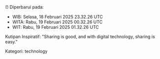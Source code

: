 ⏰ Diperbarui pada:
- WIB: Selasa, 18 Februari 2025 23.32.26 UTC
- WITA: Rabu, 19 Februari 2025 00.32.26 UTC
- WIT: Rabu, 19 Februari 2025 01.32.26 UTC

Kutipan Inspiratif:
"Sharing is good, and with digital technology, sharing is easy."


Kategori: technology

